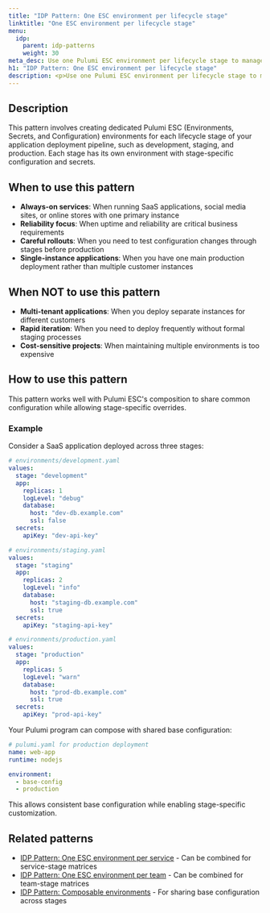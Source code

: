 ```yaml
---
title: "IDP Pattern: One ESC environment per lifecycle stage"
linktitle: "One ESC environment per lifecycle stage"
menu:
  idp:
    parent: idp-patterns
    weight: 30
meta_desc: Use one Pulumi ESC environment per lifecycle stage to manage configuration across development, staging, and production environments
h1: "IDP Pattern: One ESC environment per lifecycle stage"
description: <p>Use one Pulumi ESC environment per lifecycle stage to manage configuration across development, staging, and production environments.</p>
---
```


## Description

This pattern involves creating dedicated Pulumi ESC (Environments, Secrets, and Configuration) environments for each lifecycle stage of your application deployment pipeline, such as development, staging, and production. Each stage has its own environment with stage-specific configuration and secrets.

## When to use this pattern

- **Always-on services**: When running SaaS applications, social media sites, or online stores with one primary instance
- **Reliability focus**: When uptime and reliability are critical business requirements
- **Careful rollouts**: When you need to test configuration changes through stages before production
- **Single-instance applications**: When you have one main production deployment rather than multiple customer instances

## When NOT to use this pattern

- **Multi-tenant applications**: When you deploy separate instances for different customers
- **Rapid iteration**: When you need to deploy frequently without formal staging processes
- **Cost-sensitive projects**: When maintaining multiple environments is too expensive

## How to use this pattern

This pattern works well with Pulumi ESC's composition to share common configuration while allowing stage-specific overrides.

### Example

Consider a SaaS application deployed across three stages:

```yaml
# environments/development.yaml
values:
  stage: "development"
  app:
    replicas: 1
    logLevel: "debug"
    database:
      host: "dev-db.example.com"
      ssl: false
  secrets:
    apiKey: "dev-api-key"
```

```yaml
# environments/staging.yaml
values:
  stage: "staging"
  app:
    replicas: 2
    logLevel: "info"
    database:
      host: "staging-db.example.com"
      ssl: true
  secrets:
    apiKey: "staging-api-key"
```

```yaml
# environments/production.yaml
values:
  stage: "production"
  app:
    replicas: 5
    logLevel: "warn"
    database:
      host: "prod-db.example.com"
      ssl: true
  secrets:
    apiKey: "prod-api-key"
```

Your Pulumi program can compose with shared base configuration:

```yaml
# pulumi.yaml for production deployment
name: web-app
runtime: nodejs

environment:
  - base-config
  - production
```

This allows consistent base configuration while enabling stage-specific customization.

## Related patterns

- [IDP Pattern: One ESC environment per service](/docs/idp/well-architected/patterns/one-esc-environment-per-service) - Can be combined for service-stage matrices
- [IDP Pattern: One ESC environment per team](/docs/idp/well-architected/patterns/one-esc-environment-per-team) - Can be combined for team-stage matrices
- [IDP Pattern: Composable environments](/docs/idp/well-architected/patterns/composable-environments) - For sharing base configuration across stages
